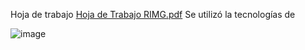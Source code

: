 Hoja de trabajo
[Hoja de Trabajo RIMG.pdf](https://github.com/user-attachments/files/16998494/Hoja.de.Trabajo.RIMG.pdf) Se utilizó la tecnologías de 

![image](https://github.com/user-attachments/assets/b3eaa9e8-01c9-4cdb-85c1-57539f472484)

